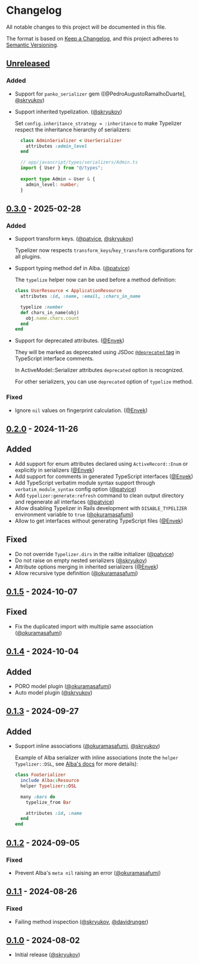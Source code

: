 # Changelog

All notable changes to this project will be documented in this file.

The format is based on [Keep a Changelog],
and this project adheres to [Semantic Versioning].

## [Unreleased]

### Added 

- Support for `panko_serializer` gem ([@PedroAugustoRamalhoDuarte], [@skryukov])
- Support inherited typelization. ([@skryukov])

  Set `config.inheritance_strategy = :inheritance` to make Typelizer respect the inheritance hierarchy of serializers:

  ```ruby
    class AdminSerializer < UserSerializer
      attributes :admin_level
    end
  ```
  
  ```typescript
    // app/javascript/types/serializers/Admin.ts
    import { User } from "@/types";
    
    export type Admin = User & {
      admin_level: number;
    }
  ```

## [0.3.0] - 2025-02-28

### Added

- Support transform keys. ([@patvice], [@skryukov])

  Typelizer now respects `transform_keys`/`key_transform` configurations for all plugins.

- Support typing method def in Alba. ([@patvice])

  The `typelize` helper now can be used before a method definition:

  ```ruby
  class UserResource < ApplicationResource
    attributes :id, :name, :email, :chars_in_name

    typelize :number
    def chars_in_name(obj)
      obj.name.chars.count
    end
  end
  ```

- Support for deprecated attributes. ([@Envek])

  They will be marked as deprecated using JSDoc [`@deprecated` tag](https://jsdoc.app/tags-deprecated) in TypeScript interface comments.

  In ActiveModel::Serializer attributes `deprecated` option is recognized.

  For other serializers, you can use `deprecated` option of `typelize` method.

### Fixed

- Ignore `nil` values on fingerprint calculation. ([@Envek])

## [0.2.0] - 2024-11-26

## Added

- Add support for enum attributes declared using `ActiveRecord::Enum` or explicitly in serializers ([@Envek])
- Add support for comments in generated TypeScript interfaces ([@Envek])
- Add TypeScript verbatim module syntax support through `verbatim_module_syntax` config option ([@patvice])
- Add `typelizer:generate:refresh` command to clean output directory and regenerate all interfaces ([@patvice])
- Allow disabling Typelizer in Rails development with `DISABLE_TYPELIZER` environment variable to `true` ([@okuramasafumi])
- Allow to get interfaces without generating TypeScript files ([@Envek])

## Fixed

- Do not override `Typelizer.dirs` in the railtie initializer ([@patvice])
- Do not raise on empty nested serializers ([@skryukov])
- Attribute options merging in inherited serializers ([@Envek])
- Allow recursive type definition ([@okuramasafumi])

## [0.1.5] - 2024-10-07

## Fixed

- Fix the duplicated import with multiple same association ([@okuramasafumi])

## [0.1.4] - 2024-10-04

## Added

- PORO model plugin ([@okuramasafumi])
- Auto model plugin ([@skryukov])

## [0.1.3] - 2024-09-27

## Added

- Support inline associations ([@okuramasafumi], [@skryukov])

  Example of Alba serializer with inline associations (note the `helper Typelizer::DSL`, see [Alba's docs](https://github.com/okuramasafumi/alba?tab=readme-ov-file#helper) for more details):  

  ```ruby
  class FooSerializer
    include Alba::Resource
    helper Typelizer::DSL

    many :bars do
      typelize_from Bar

      attributes :id, :name
    end
  end
  ```

## [0.1.2] - 2024-09-05

### Fixed

- Prevent Alba's `meta nil` raising an error ([@okuramasafumi])

## [0.1.1] - 2024-08-26

### Fixed

- Failing method inspection ([@skryukov], [@davidrunger])

## [0.1.0] - 2024-08-02

- Initial release ([@skryukov])

[@davidrunger]: https://github.com/davidrunger
[@Envek]: https://github.com/Envek
[@okuramasafumi]: https://github.com/okuramasafumi
[@patvice]: https://github.com/patvice
[@skryukov]: https://github.com/skryukov

[Unreleased]: https://github.com/skryukov/typelizer/compare/v0.3.0...HEAD
[0.3.0]: https://github.com/skryukov/typelizer/compare/v0.2.0...v0.3.0
[0.2.0]: https://github.com/skryukov/typelizer/compare/v0.1.5...v0.2.0
[0.1.5]: https://github.com/skryukov/typelizer/compare/v0.1.4...v0.1.5
[0.1.4]: https://github.com/skryukov/typelizer/compare/v0.1.3...v0.1.4
[0.1.3]: https://github.com/skryukov/typelizer/compare/v0.1.2...v0.1.3
[0.1.2]: https://github.com/skryukov/typelizer/compare/v0.1.1...v0.1.2
[0.1.1]: https://github.com/skryukov/typelizer/compare/v0.1.0...v0.1.1
[0.1.0]: https://github.com/skryukov/typelizer/commits/v0.1.0

[Keep a Changelog]: https://keepachangelog.com/en/1.0.0/
[Semantic Versioning]: https://semver.org/spec/v2.0.0.html
